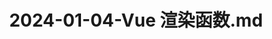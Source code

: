 ---
layout: post
title: 2024-01-04-Vue 渲染函数.md
categories: [Vue]
description: 
keywords: Vue 渲染函数.md
mermaid: false
sequence: false
flow: false
mathjax: false
mindmap: false
mindmap2: false
---